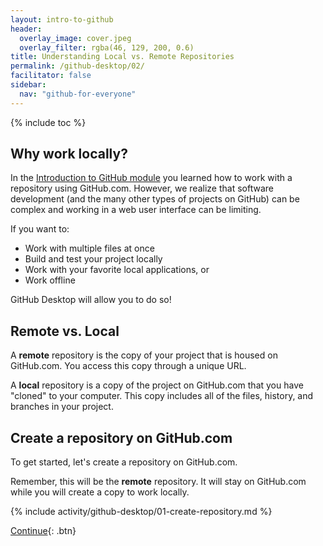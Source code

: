 ```yaml
---
layout: intro-to-github
header:
  overlay_image: cover.jpeg
  overlay_filter: rgba(46, 129, 200, 0.6)
title: Understanding Local vs. Remote Repositories
permalink: /github-desktop/02/
facilitator: false
sidebar:
  nav: "github-for-everyone"
---
```


{% include toc %}

## Why work locally?

In the [Introduction to GitHub module](https://github.github.io/on-demand/intro-to-github/) you learned how to work with a repository using GitHub.com. However, we realize that software development (and the many other types of projects on GitHub) can be complex and working in a web user interface can be limiting.

If you want to:

- Work with multiple files at once
- Build and test your project locally
- Work with your favorite local applications, or
- Work offline

GitHub Desktop will allow you to do so!

## Remote vs. Local

A **remote** repository is the copy of your project that is housed on GitHub.com. You access this copy through a unique URL.

A **local** repository is a copy of the project on GitHub.com that you have "cloned" to your computer. This copy includes all of the files, history, and branches in your project.

## Create a repository on GitHub.com

To get started, let's create a repository on GitHub.com.

Remember, this will be the **remote** repository. It will stay on GitHub.com while you will create a copy to work locally.

{% include activity/github-desktop/01-create-repository.md %}

[Continue](../03/){: .btn}
